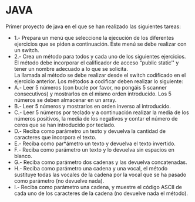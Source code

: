 # JAVA
Primer proyecto de java en el que se han realizado las siguientes tareas:  
* 1.- Prepara un menú que seleccione la ejecución de los diferentes ejercicios que se piden a continuación. Este menú se debe realizar con un switch.  
* 2.- Crea un método para todos y cada uno de los siguientes ejercicios. El método debe incorporar el calificador de acceso “public static'' y tener un nombre adecuado a lo que se solicita.  
La llamada al método se debe realizar desde el switch codificado en el ejercicio anterior. Los métodos a codificar deben realizar lo siguiente:  
* A.- Leer 5 números (con bucle por favor, no pongáis 5 scanner consecutivos) y mostrarlos en el mismo orden introducido. Los 5 números se deben almacenar en un array.  
* B.- Leer 5 números y mostrarlos en orden inverso al introducido.  
* C.- Leer 5 números por teclado y a continuación realizar la media de los números positivos, la media de los negativos y contar el número de ceros que se han introducido por teclado.  
* D.- Reciba como parámetro un texto y devuelva la cantidad de caracteres que incorpora el texto.  
* E.- Reciba como par*ámetro un texto y devuelva el texto invertido.  
* F.- Reciba como parámetro un texto y lo devuelva sin espacios en blanco.  
* G.- Reciba como parámetro dos cadenas y las devuelva concatenadas.  
* H.- Reciba como parámetro una cadena y una vocal, el método sustituye todas las vocales de la cadena por la vocal que se ha pasado como parámetro (no devuelve nada).  
* I.- Reciba como parámetro una cadena, y muestre el código ASCII de cada uno de los caracteres de la cadena (no devuelve nada el método).  

